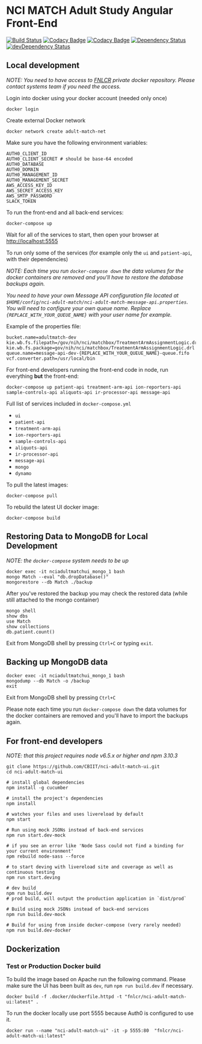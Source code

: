 # NCI MATCH Adult Study Angular Front-End

[![Build Status](https://travis-ci.org/CBIIT/nci-adult-match-ui.svg?branch=master)](https://travis-ci.org/CBIIT/nci-adult-match-ui)
[![Codacy Badge](https://api.codacy.com/project/badge/Grade/d0059ed74fc241c3adc2da283aa0b7a9)](https://www.codacy.com/app/matchbox/nci-adult-match-ui?utm_source=github.com&amp;utm_medium=referral&amp;utm_content=CBIIT/nci-adult-match-ui&amp;utm_campaign=Badge_Grade)
[![Codacy Badge](https://api.codacy.com/project/badge/Coverage/d0059ed74fc241c3adc2da283aa0b7a9)](https://www.codacy.com/app/matchbox/nci-adult-match-ui?utm_source=github.com&utm_medium=referral&utm_content=CBIIT/nci-adult-match-ui&utm_campaign=Badge_Coverage)
[![Dependency Status](https://david-dm.org/CBIIT/nci-adult-match-ui.svg)](https://david-dm.org/CBIIT/nci-adult-match-ui)
[![devDependency Status](https://david-dm.org/CBIIT/nci-adult-match-ui/dev-status.svg)](https://david-dm.org/CBIIT/nci-adult-match-ui?type=dev)

## Local development

*NOTE: You need to have access to [FNLCR](https://hub.docker.com/u/fnlcr/) private docker repository. Please contact systems team if you need the access.*

Login into docker using your docker account (needed only once)

```
docker login
```

Create external Docker network

```
docker network create adult-match-net
```

Make sure you have the following environment variables:

    AUTH0_CLIENT_ID
    AUTH0_CLIENT_SECRET # should be base-64 encoded
    AUTH0_DATABASE
    AUTH0_DOMAIN
    AUTH0_MANAGEMENT_ID
    AUTH0_MANAGEMENT_SECRET
    AWS_ACCESS_KEY_ID
    AWS_SECRET_ACCESS_KEY
    AWS_SMTP_PASSWORD
    SLACK_TOKEN

To run the front-end and all back-end services:

```
docker-compose up
```

Wait for all of the services to start, then open your browser at [http://localhost:5555](http://localhost:5555)

To run only some of the services (for example only the `ui` and `patient-api`, with their dependencies)

*NOTE: Each time you run `docker-compose down` the data volumes for the docker containers are removed and you'll have to restore the database backups again.*

*You need to have your own Message API configuration file located at `$HOME/config/nci-adult-match/nci-adult-match-message-api.properties`. You will need to configure your own queue name. Replace `{REPLACE_WITH_YOUR_QUEUE_NAME}` with your user name for example.*

Example of the properties file:

```
bucket.name=adultmatch-dev
kie.wb.fs.filepath=/gov/nih/nci/matchbox/TreatmentArmAssignmentLogic.drl
kie.wb.fs.package=gov/nih/nci/matchbox/TreatmentArmAssignmentLogic.drl
queue.name=message-api-dev-{REPLACE_WITH_YOUR_QUEUE_NAME}-queue.fifo
vcf.converter.path=/usr/local/bin
```

For front-end developers running the front-end code in node, run everything __but__ the front-end:

```
docker-compose up patient-api treatment-arm-api ion-reporters-api sample-controls-api aliquots-api ir-processor-api message-api
```

Full list of services included in `docker-compose.yml`

* `ui`
* `patient-api`
* `treatment-arm-api`
* `ion-reporters-api`
* `sample-controls-api`
* `aliquots-api`
* `ir-processor-api`
* `message-api`
* `mongo`
* `dynamo`

To pull the latest images:

```
docker-compose pull
```

To rebuild the latest UI docker image:

```
docker-compose build
```

## Restoring Data to MongoDB for Local Development

*NOTE: the `docker-compose` system needs to be up*

```
docker exec -it nciadultmatchui_mongo_1 bash
mongo Match --eval "db.dropDatabase()"
mongorestore --db Match ./backup
```

After you've restored the backup you may check the restored data (while still attached to the mongo container)

```
mongo shell
show dbs
use Match
show collections
db.patient.count()
```

Exit from MongoDB shell by pressing `Ctrl+C` or typing `exit`.

## Backing up MongoDB data

```
docker exec -it nciadultmatchui_mongo_1 bash
mongodump --db Match -o /backup
exit
```

Exit from MongoDB shell by pressing `Ctrl+C`

Please note each time you run `docker-compose down` the data volumes for the docker containers are removed and you'll have to import the backups again.

## For front-end developers

*NOTE: that this project requires node v6.5.x or higher and npm 3.10.3*

```
git clone https://github.com/CBIIT/nci-adult-match-ui.git
cd nci-adult-match-ui

# install global dependencies
npm install -g cucumber

# install the project's dependencies
npm install

# watches your files and uses livereload by default
npm start

# Run using mock JSONs instead of back-end services
npm run start.dev-mock

# if you see an error like 'Node Sass could not find a binding for your current environment'
npm rebuild node-sass --force

# to start deving with livereload site and coverage as well as continuous testing
npm run start.deving

# dev build
npm run build.dev
# prod build, will output the production application in `dist/prod`

# Build using mock JSONs instead of back-end services
npm run build.dev-mock

# Build for using from inside docker-compose (very rarely needed)
npm run build.dev-docker
```

## Dockerization

### Test or Production Docker build

To build the image based on Apache run the following command. Please make sure the UI has been built as `dev`, run `npm run build.dev` if necessary.

```
docker build -f .docker/dockerfile.httpd -t "fnlcr/nci-adult-match-ui:latest" .
```

To run the docker locally use port 5555 because Auth0 is configured to use it.

```
docker run --name "nci-adult-match-ui" -it -p 5555:80  "fnlcr/nci-adult-match-ui:latest"
```
